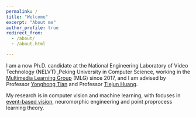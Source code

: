 ```yaml
---
permalink: /
title: "Welcome"
excerpt: "About me"
author_profile: true
redirect_from: 
  - /about/
  - /about.html

---
```

I am a now Ph.D. candidate at the National Engineering Laboratory of Video Technology (NELVT) ,Peking University in Computer Science, working in the <a href="https://www.pkuml.org/:Multimedia Learning Group" target="_blank">Multimedia Learning Group</a> (MLG) since 2017, and I am advised by Professor <a href="https://scholar.google.com/citations?user=fn6hJx0AAAAJ&hl=zh-CN:Yonghong Tian" target="_blank">Yonghong Tian</a> and Professor <a href="https://scholar.google.com/citations?user=knvEK4AAAAAJ&hl=zh-CN:Tiejun Huang" target="_blank">Tiejun Huang</a>.

My research is in computer vision and machine learning, with focuses in <a href="https://github.com/uzh-rpg/event-based_vision_resources" target="_blank">event-based vision</a>, neuromorphic engineering and point proprocess learning theory.
